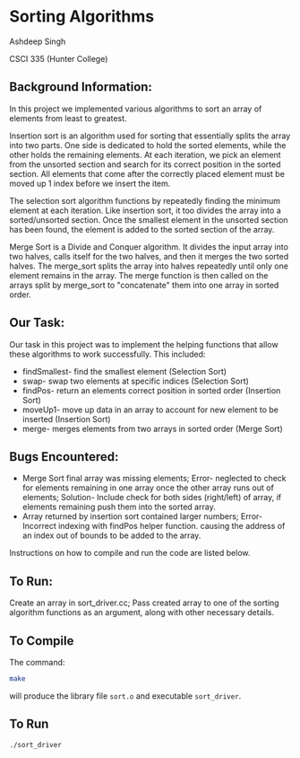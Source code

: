 # Sorting Algorithms

Ashdeep Singh 

CSCI 335 (Hunter College)

## Background Information: 
In this project we implemented various algorithms to sort an array of elements from least to greatest. 

Insertion sort is an algorithm used for sorting that essentially splits the array into two parts. One side is dedicated to hold the sorted elements, while the other holds the remaining elements. At each iteration, we pick an element from the unsorted section and search for its correct position in the sorted section. All elements that come after the correctly placed element must be moved up 1 index before we insert the item.

The selection sort algorithm functions by repeatedly finding the minimum element at each iteration. Like insertion sort, it too divides the array into a sorted/unsorted section. Once the smallest element in the unsorted section has been found, the element is added to the sorted section of the array. 

Merge Sort is a Divide and Conquer algorithm. It divides the input array into two halves, calls itself for the two halves, and then it merges the two sorted halves. The merge_sort splits the array into halves repeatedly until only one element remains in the array. The merge function is then called on the arrays split by merge_sort to "concatenate" them into one array in sorted order. 

## Our Task:
Our task in this project was to implement the helping functions that allow these algorithms to work successfully. This included:
* findSmallest- find the smallest element (Selection Sort)
* swap- swap two elements at specific indices (Selection Sort)
* findPos- return an elements correct position in sorted order (Insertion Sort)
* moveUp1- move up data in an array to account for new element to be inserted (Insertion Sort)
* merge- merges elements from two arrays in sorted order (Merge Sort)

## Bugs Encountered: 
* Merge Sort final array was missing elements; Error- neglected to check for elements remaining in one array once the other array runs out of elements; Solution- Include check for both sides (right/left) of array, if elements remaining push them into the sorted array.
* Array returned by insertion sort contained larger numbers; Error- Incorrect indexing with findPos helper function. causing the address of an index out of bounds to be added to the array.


Instructions on how to compile and run the code are listed below.

## To Run:
Create an array in sort_driver.cc; Pass created array to one of the sorting algorithm functions as an argument, along with other necessary details. 

## To Compile

The command:

```bash
make
```

will produce the library file `sort.o` and executable `sort_driver`.


## To Run

```bash
./sort_driver
```
